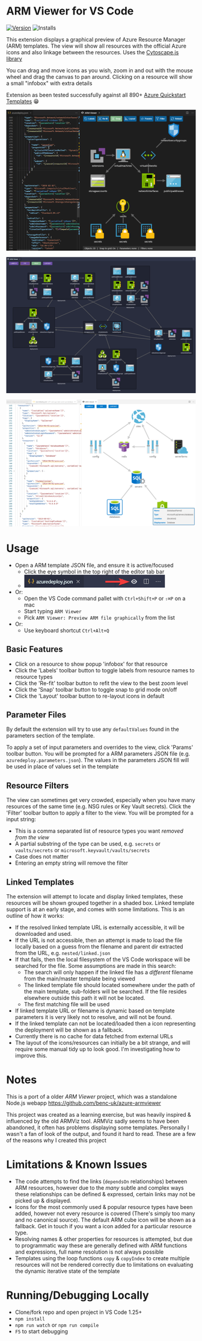 # ARM Viewer for VS Code
[![Version](https://vsmarketplacebadge.apphb.com/version/bencoleman.armview.svg)](https://marketplace.visualstudio.com/items?itemName=bencoleman.armview) 
![Installs](https://vsmarketplacebadge.apphb.com/installs-short/bencoleman.armview.svg)

This extension displays a graphical preview of Azure Resource Manager (ARM) templates. The view will show all resources with the official Azure icons and also linkage between the resources. Uses the [Cytoscape.js library](http://js.cytoscape.org/)

You can drag and move icons as you wish, zoom in and out with the mouse wheel and drag the canvas to pan around. Clicking on a resource will show a small "infobox" with extra details

Extension as been tested successfully against all 890+ [Azure Quickstart Templates](https://github.com/Azure/azure-quickstart-templates) 😁

![s1](assets/readme/screen1.png)

![s2](assets/readme/screen2.png)

![s3](assets/readme/screen3.png)

# Usage
- Open a ARM template JSON file, and ensure it is active/focused
  - Click the eye symbol in the top right of the editor tab bar
  - ![toolbar](assets/readme/icon.png)
- Or:
  - Open the VS Code command pallet with `Ctrl+Shift+P` or `⇧⌘P` on a mac
  - Start typing `ARM Viewer`
  - Pick `ARM Viewer: Preview ARM file graphically` from the list
- Or:
  - Use keyboard shortcut `Ctrl+Alt+Q`

## Basic Features
- Click on a resource to show popup 'infobox' for that resource
- Click the 'Labels' toolbar button to toggle labels from resource names to resource types
- Click the 'Re-fit' toolbar button to refit the view to the best zoom level
- Click the 'Snap' toolbar button to toggle snap to grid mode on/off
- Click the 'Layout' toolbar button to re-layout icons in default

## Parameter Files
By default the extension will try to use any `defaultValues` found in the parameters section of the template.

To apply a set of input parameters and overrides to the view, click 'Params' toolbar button. You will be prompted for a ARM parameters JSON file (e.g. `azuredeploy.parameters.json`). The values in the parameters JSON fill will be used in place of values set in the template 

## Resource Filters
The view can sometimes get very crowded, especially when you have many resources of the same time (e.g. NSG rules or Key Vault secrets). Click the 'Filter' toolbar button to apply a filter to the view. You will be prompted for a input string:
- This is a comma separated list of resource types you want *removed from the view*
- A partial substring of the type can be used, e.g. `secrets` or `vaults/secrets` or `microsoft.keyvault/vaults/secrets`
- Case does not matter
- Entering an empty string will remove the filter

## Linked Templates
The extension will attempt to locate and display linked templates, these resources will be shown grouped together in a shaded box. Linked template support is at an early stage, and comes with some limitations. This is an outline of how it works:
- If the resolved linked template URL is externally accessible, it will be downloaded and used.
- If the URL is not accessible, then an attempt is made to load the file locally based on a guess from the filename and parent dir extracted from the URL, e.g. `nested/linked.json` 
- If that fails, then the local filesystem of the VS Code workspace will be searched for the file. Some assumptions are made in this search:
  - The search will only happen if the linked file has a *different* filename from the main/master template being viewed
  - The linked template file should located somewhere under the path of the main template, sub-folders will be searched. If the file resides elsewhere outside this path it will not be located.
  - The first matching file will be used
- If linked template URL or filename is dynamic based on template parameters it is very likely not to resolve, and will not be found.
- If the linked template can not be located/loaded then a icon representing the deployment will be shown as a fallback.
- Currently there is no cache for data fetched from external URLs
- The layout of the icons/resources can initially be a bit strange, and will require some manual tidy up to look good. I'm investigating how to improve this.

# Notes
This is a port of a older *ARM Viewer* project, which was a standalone Node.js webapp https://github.com/benc-uk/azure-armviewer

This project was created as a learning exercise, but was heavily inspired & influenced by the old ARMViz tool. ARMViz sadly seems to have been abandoned, it often has problems displaying some templates. Personally I wasn't a fan of look of the output, and found it hard to read. These are a few of the reasons why I created this project


# Limitations & Known Issues 
- The code attempts to find the links (`dependsOn` relationships) between ARM resources, however due to the *many* subtle and complex ways these relationships can be defined & expressed, certain links may not be picked up & displayed.
- Icons for the most commonly used & popular resource types have been added, however not every resource is covered (There's simply too many and no canonical source). The default ARM cube icon will be shown as a fallback. Get in touch if you want a icon added for a particular resource type.
- Resolving names & other properties for resources is attempted, but due to programmatic way these are generally defined with ARM functions and expressions, full name resolution is not always possible
- Templates using the loop functions `copy` & `copyIndex` to create multiple resources will not be rendered correctly due to limitations on evaluating the dynamic iterative state of the template     


# Running/Debugging Locally
- Clone/fork repo and open project in VS Code 1.25+
- `npm install`
- `npm run watch` or `npm run compile`
- `F5` to start debugging
